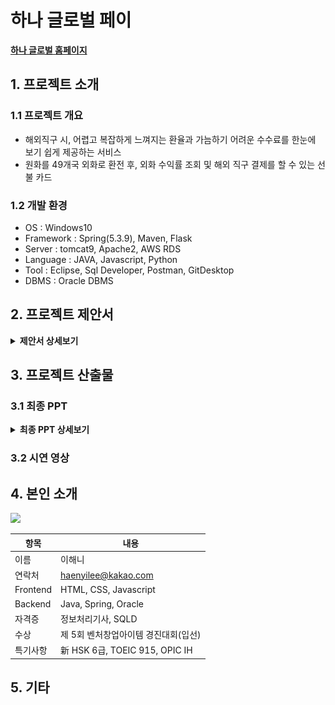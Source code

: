 # 하나 글로벌 페이

[**하나 글로벌 홈페이지**](https://koposoftware.github.io/2021_13_hnlee/)

## 1. 프로젝트 소개

### 1.1 프로젝트 개요
- 해외직구 시, 어렵고 복잡하게 느껴지는 환율과 가늠하기 어려운 수수료를 한눈에 보기 쉽게 제공하는 서비스
- 원화를 49개국 외화로 환전 후, 외화 수익률 조회 및 해외 직구 결제를 할 수 있는 선불 카드

### 1.2 개발 환경 
- OS : Windows10
- Framework : Spring(5.3.9), Maven, Flask
- Server : tomcat9, Apache2, AWS RDS
- Language :  JAVA, Javascript, Python
- Tool : Eclipse, Sql Developer, Postman, GitDesktop
- DBMS : Oracle DBMS


## 2. 프로젝트 제안서

<details>
   <summary> <b>제안서 상세보기</b> </summary>

   ![제안서](/ppt/1.%20제안서/jpg/001.jpg)<br>
   ![제안서](/ppt/1.%20제안서/jpg/002.jpg)<br>
   ![제안서](/ppt/1.%20제안서/jpg/003.jpg)<br>
   ![제안서](/ppt/1.%20제안서/jpg/004.jpg)<br>
   ![제안서](/ppt/1.%20제안서/jpg/005.jpg)<br>
   ![제안서](/ppt/1.%20제안서/jpg/006.jpg)<br>
   ![제안서](/ppt/1.%20제안서/jpg/007.jpg)<br>  
   ![제안서](/ppt/1.%20제안서/jpg/008.jpg)<br>   
   ![제안서](/ppt/1.%20제안서/jpg/009.jpg)<br>   
</details>

## 3. 프로젝트 산출물


### 3.1 최종 PPT

<details>
   <summary> <b>최종 PPT 상세보기</b> </summary>
   
   ![001](https://user-images.githubusercontent.com/77392444/135976278-a180435e-72a9-4857-9831-6c82b8d2b391.jpg)

</details>

### 3.2 시연 영상 



## 4. 본인 소개

<img src="https://user-images.githubusercontent.com/77392444/135830781-118612ee-e240-435b-8f93-9fd6346e09f0.JPG" width="100">

|항목         |내용|
|------------|---------------------------|
|이름         |이해니|
|연락처        | haenyilee@kakao.com|
|Frontend      | HTML, CSS, Javascript|
|Backend       | Java, Spring, Oracle|
|자격증        | 정보처리기사, SQLD |
|수상         | 제 5회 벤처창업아이템 경진대회(입선) |
|특기사항       | 新 HSK 6급, TOEIC 915, OPIC IH |


## 5. 기타

